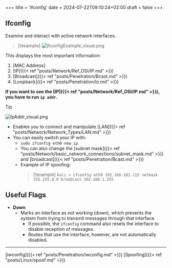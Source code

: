 +++
title = 'ifconfig'
date = 2024-07-22T09:10:24+02:00
draft = false
+++

## Ifconfig
Examine and interact with active network interfaces.

>[!example]
>![IfconfigExample_visual.png](/Notes/IfconfigExample_visual.png)

This displays the most important information:
1. [MAC Address]
2. [IP]({{< ref "posts/Network/Ref_OSI/IP.md" >}})
3. [Broadcast]({{< ref "posts/Penetration/Bcast.md" >}})
4. [Loopback]({{< ref "posts/Penetration/lo.md" >}})

**If you want to see the [IP]({{< ref "posts/Network/Ref_OSI/IP.md" >}}), you have to run `ip addr`.**

>[!tip]
>![IpAddr_visual.png](/Notes/IpAddr_visual.png)

- Enables you to connect and manipulate [LAN]({{< ref "posts/Network/Network_Types/LAN.md" >}})
- You can easily switch your IP with:
  - `sudo ifconfig eth0 new_ip`
  - You can also change the [subnet mask]({{< ref "posts/Network/basic_network_connections/subnet_mask.md" >}}) and [broadcast]({{< ref "posts/Penetration/Bcast.md" >}})
  - Example of IP spoofing:
    > [!example]
    > `kali > ifconfig eth0 192.168.181.115 netmask 255.255.0.0 broadcast 192.168.1.255`

## Useful Flags

- **Down**
  - Marks an interface as not working (down), which prevents the system from trying to transmit messages through that interface.
    - If possible, the `ifconfig` command also resets the interface to disable reception of messages.
    - Routes that use the interface, however, are not automatically disabled.

---

[iwconfig]({{< ref "posts/Penetration/iwconfig.md" >}})  [Spoofing]({{< ref "posts/Linux/spoof.md" >}})

